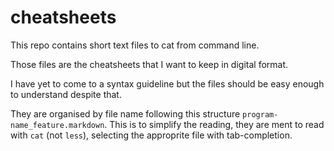cheatsheets
===========

This repo contains short text files to cat from command line.

Those files are the cheatsheets that I want to keep in digital format.

I have yet to come to a syntax guideline but the files should be easy enough to understand despite that.

They are organised by file name following this structure <code>program-name_feature.markdown</code>.
This is to simplify the reading, they are ment to read with <code>cat</code> (not <code>less</code>), selecting the approprite file with tab-completion.
